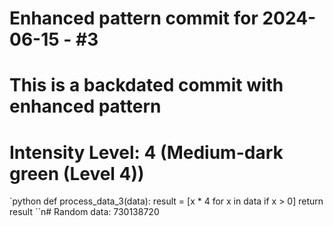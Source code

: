 ﻿# Enhanced pattern commit for 2024-06-15 - #3
# This is a backdated commit with enhanced pattern
# Intensity Level: 4 (Medium-dark green (Level 4))
`python
def process_data_3(data):
    result = [x * 4 for x in data if x > 0]
    return result
``n# Random data: 730138720

